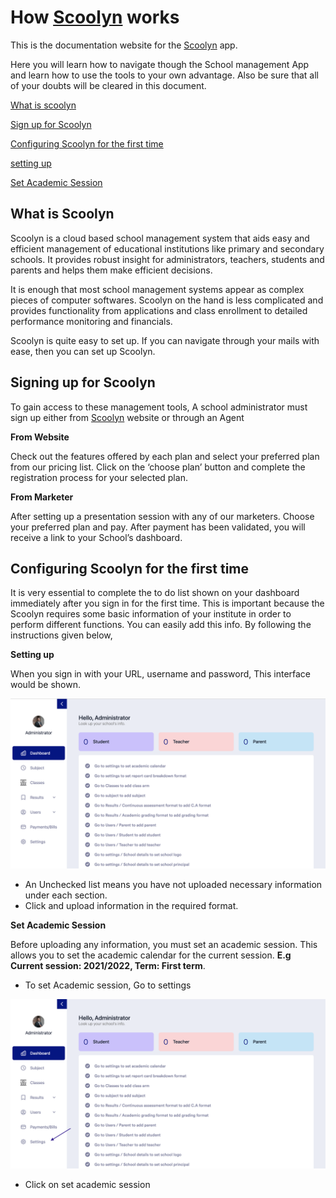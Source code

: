 # How [Scoolyn](https://scoolyn.com) works

This is the documentation website for the [Scoolyn](https://scoolyn.com) app. 

Here you will learn how to navigate though the School management App and learn how to use the tools to your own advantage. Also be sure that all of your doubts will be cleared in this document.

[What is scoolyn](#WhatisScoolyn)  

[Sign up for Scoolyn](#signingUpForScoolyn)

[Configuring Scoolyn for the first time](#ConfiguringScoolynforthefirsttime) 

[setting up](#Settingup)

[Set Academic Session](#SetAcademicSession)

 
<a name="WhatisScoolyn"> **What is Scoolyn** </a>
---


Scoolyn is a cloud based school management system that aids easy and efficient management of educational institutions like primary and secondary schools. It provides robust insight for administrators, teachers, students and parents and helps them make efficient decisions.
 
It is enough that most school management systems appear as complex pieces of computer softwares. Scoolyn on the hand is less complicated and provides functionality from applications and class enrollment to detailed performance monitoring and financials.
 
Scoolyn is quite easy to set up. If you can navigate through your mails with ease, then you can set up Scoolyn.


<a name="signingUpForScoolyn"> **Signing up for Scoolyn** </a>
---

To gain access to these management tools, A school administrator must sign up either from [Scoolyn](https://scoolyn.com) website or through an Agent

**From Website** 

Check out the features offered by each plan and select your preferred plan from our pricing list. Click on the ‘choose plan’ button and complete the registration process for your selected plan.

**From Marketer** 

After setting up a presentation session with any of our marketers. Choose your preferred plan and pay. After payment has been validated, you will receive a link to your School’s dashboard. 



<a name="ConfiguringScoolynforthefirsttime"> **Configuring Scoolyn for the first time** </a> 
---

It is very essential to complete the to do list shown on your dashboard immediately after you sign in for the first time. This is important because the Scoolyn requires some basic information of your institute in order to perform different functions. You can easily add this info. By following the instructions given below,

<a name="Settingup"> **Setting up** </a>

When you sign in with your URL, username and password, This interface would be shown.

![Image has a dashboard in it](https://github.com/digikraaft/docs.scoolyn.com/blob/emma/Scoonlyn%20Dashboard%20To-do%20list.png) 

- An Unchecked list means you have not uploaded necessary information under each section. 
- Click and upload information in the required format.


 <a name="SetAcademicSession"> **Set Academic Session** </a>

Before uploading any information, you must set an academic session. This allows you to set the academic calendar for the current session. **E.g Current session: 2021/2022, Term: First term**.



- To set Academic session, Go to settings 

![Image has an arrow in it](https://github.com/digikraaft/docs.scoolyn.com/blob/emma/Settings.png)

- Click on set academic session 

